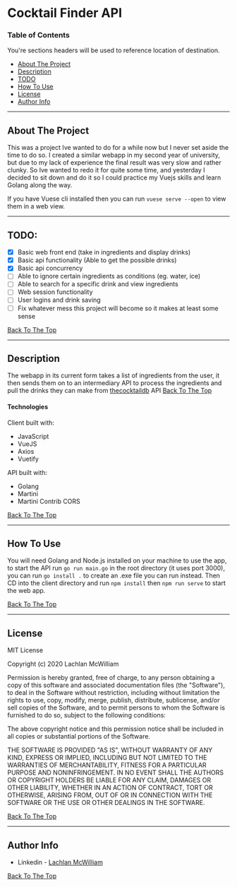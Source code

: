 # Cocktail Finder API

### Table of Contents

You're sections headers will be used to reference location of destination.

- [About The Project](#about-the-project)
- [Description](#description)
- [TODO](#todo)
- [How To Use](#how-to-use)
- [License](#license)
- [Author Info](#author-info)

---

## About The Project

This was a project Ive wanted to do for a while now but I never set aside the time to do so. I created a similar webapp in my second year of university, but due to my lack of experience the final result was very slow and rather clunky. So Ive wanted to redo it for quite some time, and yesterday I decided to sit down and do it so I could practice my Vuejs skills and learn Golang along the way.

If you have Vuese cli installed then you can run `vuese serve --open` to view them in a web view.

---

## TODO:

- [x] Basic web front end (take in ingredients and display drinks)
- [x] Basic api functionality (Able to get the possible drinks)
- [x] Basic api concurrency
- [ ] Able to ignore certain ingredients as conditions (eg. water, ice)
- [ ] Able to search for a specific drink and view ingredients
- [ ] Web session functionality
- [ ] User logins and drink saving
- [ ] Fix whatever mess this project will become so it makes at least some sense

[Back To The Top](#read-me-template)

---

## Description

The webapp in its current form takes a list of ingredients from the user, it then sends them on to an intermediary API to process the ingredients and pull the drinks they can make from [thecocktaildb](https://www.thecocktaildb.com/) API
[Back To The Top](#read-me-template)

#### Technologies

Client built with:

- JavaScript
- VueJS
- Axios
- Vuetify

API built with:

- Golang
- Martini
- Martini Contrib CORS

[Back To The Top](#read-me-template)

---

## How To Use

You will need Golang and Node.js installed on your machine to use the app, to start the API run `go run main.go` in the root directory (it uses port 3000), you can run `go install .` to create an .exe file you can run instead. Then CD into the client directory and run `npm install` then `npm run serve` to start the web app.

[Back To The Top](#read-me-template)

---

## License

MIT License

Copyright (c) 2020 Lachlan McWilliam

Permission is hereby granted, free of charge, to any person obtaining a copy
of this software and associated documentation files (the "Software"), to deal
in the Software without restriction, including without limitation the rights
to use, copy, modify, merge, publish, distribute, sublicense, and/or sell
copies of the Software, and to permit persons to whom the Software is
furnished to do so, subject to the following conditions:

The above copyright notice and this permission notice shall be included in all
copies or substantial portions of the Software.

THE SOFTWARE IS PROVIDED "AS IS", WITHOUT WARRANTY OF ANY KIND, EXPRESS OR
IMPLIED, INCLUDING BUT NOT LIMITED TO THE WARRANTIES OF MERCHANTABILITY,
FITNESS FOR A PARTICULAR PURPOSE AND NONINFRINGEMENT. IN NO EVENT SHALL THE
AUTHORS OR COPYRIGHT HOLDERS BE LIABLE FOR ANY CLAIM, DAMAGES OR OTHER
LIABILITY, WHETHER IN AN ACTION OF CONTRACT, TORT OR OTHERWISE, ARISING FROM,
OUT OF OR IN CONNECTION WITH THE SOFTWARE OR THE USE OR OTHER DEALINGS IN THE
SOFTWARE.

[Back To The Top](#read-me-template)

---

## Author Info

- Linkedin - [Lachlan McWilliam](https://www.linkedin.com/in/lachlan-mcwilliam/)

[Back To The Top](#read-me-template)
